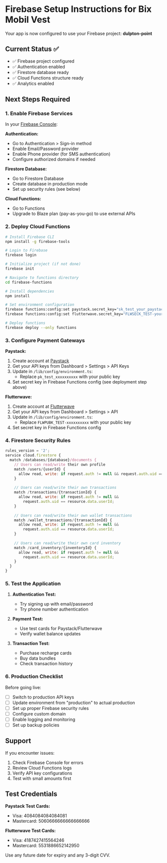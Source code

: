 # Firebase Setup Instructions for Bix Mobil Vest

Your app is now configured to use your Firebase project: **dulpton-point**

## Current Status ✅
- ✅ Firebase project configured
- ✅ Authentication enabled  
- ✅ Firestore database ready
- ✅ Cloud Functions structure ready
- ✅ Analytics enabled

## Next Steps Required

### 1. Enable Firebase Services

In your [Firebase Console](https://console.firebase.google.com/project/dulpton-point):

**Authentication:**
- Go to Authentication > Sign-in method
- Enable Email/Password provider
- Enable Phone provider (for SMS authentication)
- Configure authorized domains if needed

**Firestore Database:**
- Go to Firestore Database
- Create database in production mode
- Set up security rules (see below)

**Cloud Functions:**
- Go to Functions
- Upgrade to Blaze plan (pay-as-you-go) to use external APIs

### 2. Deploy Cloud Functions

```bash
# Install Firebase CLI
npm install -g firebase-tools

# Login to Firebase
firebase login

# Initialize project (if not done)
firebase init

# Navigate to functions directory
cd firebase-functions

# Install dependencies
npm install

# Set environment configuration
firebase functions:config:set paystack.secret_key="sk_test_your_paystack_secret_key"
firebase functions:config:set flutterwave.secret_key="FLWSECK_TEST-your_flutterwave_secret_key"

# Deploy functions
firebase deploy --only functions
```

### 3. Configure Payment Gateways

**Paystack:**
1. Create account at [Paystack](https://paystack.com)
2. Get your API keys from Dashboard > Settings > API Keys
3. Update in `/lib/config/environment.ts`:
   - Replace `pk_test_xxxxxxxxxx` with your public key
4. Set secret key in Firebase Functions config (see deployment step above)

**Flutterwave:**
1. Create account at [Flutterwave](https://flutterwave.com)
2. Get your API keys from Dashboard > Settings > API
3. Update in `/lib/config/environment.ts`:
   - Replace `FLWPUBK_TEST-xxxxxxxxxx` with your public key
4. Set secret key in Firebase Functions config

### 4. Firestore Security Rules

```javascript
rules_version = '2';
service cloud.firestore {
  match /databases/{database}/documents {
    // Users can read/write their own profile
    match /users/{userId} {
      allow read, write: if request.auth != null && request.auth.uid == userId;
    }
    
    // Users can read/write their own transactions
    match /transactions/{transactionId} {
      allow read, write: if request.auth != null && 
        request.auth.uid == resource.data.userId;
    }
    
    // Users can read/write their own wallet transactions
    match /wallet_transactions/{transactionId} {
      allow read, write: if request.auth != null && 
        request.auth.uid == resource.data.userId;
    }
    
    // Users can read/write their own card inventory
    match /card_inventory/{inventoryId} {
      allow read, write: if request.auth != null && 
        request.auth.uid == resource.data.userId;
    }
  }
}
```

### 5. Test the Application

1. **Authentication Test:**
   - Try signing up with email/password
   - Try phone number authentication

2. **Payment Test:**
   - Use test cards for Paystack/Flutterwave
   - Verify wallet balance updates

3. **Transaction Test:**
   - Purchase recharge cards
   - Buy data bundles
   - Check transaction history

### 6. Production Checklist

Before going live:
- [ ] Switch to production API keys
- [ ] Update environment from "production" to actual production
- [ ] Set up proper Firebase security rules
- [ ] Configure custom domain
- [ ] Enable logging and monitoring
- [ ] Set up backup policies

## Support

If you encounter issues:
1. Check Firebase Console for errors
2. Review Cloud Functions logs
3. Verify API key configurations
4. Test with small amounts first

## Test Credentials

**Paystack Test Cards:**
- Visa: 4084084084084081
- Mastercard: 5060666666666666666

**Flutterwave Test Cards:**
- Visa: 4187427415564246
- Mastercard: 5531886652142950

Use any future date for expiry and any 3-digit CVV.